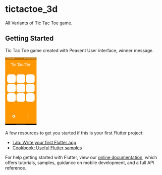 # tictactoe_3d

All Variants of Tic Tac Toe game.

## Getting Started

Tic Tac Toe game created with Peasent User interface, winner message.

<img src="Screenshot_20220711-152629.jpg" width="20%" height="20%">

A few resources to get you started if this is your first Flutter project:

- [Lab: Write your first Flutter app](https://flutter.dev/docs/get-started/codelab)
- [Cookbook: Useful Flutter samples](https://flutter.dev/docs/cookbook)

For help getting started with Flutter, view our
[online documentation](https://flutter.dev/docs), which offers tutorials,
samples, guidance on mobile development, and a full API reference.
